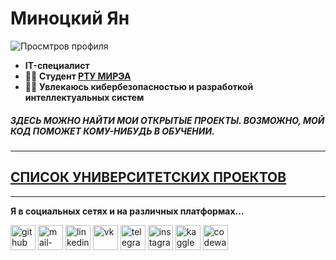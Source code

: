 # Миноцкий Ян 
![Просмтров профиля](https://gpvc.arturio.dev/Yan-Minotskiy)  

* **IT-специалист**  
* 👨‍🎓 **Студент [РТУ МИРЭА](https://www.mirea.ru/)**
* 👨‍💻 **Увлекаюсь кибербезопасностью и разработкой интеллектуальных систем**

##### ЗДЕСЬ МОЖНО НАЙТИ МОИ ОТКРЫТЫЕ ПРОЕКТЫ. ВОЗМОЖНО, МОЙ КОД ПОМОЖЕТ КОМУ-НИБУДЬ В ОБУЧЕНИИ.

---

## [СПИСОК УНИВЕРСИТЕТСКИХ ПРОЕКТОВ](https://github.com/Yan-Minotskiy/Labs)

---

**Я в социальных сетях и на различных платформах...**

[<img src='https://cdn.jsdelivr.net/npm/simple-icons@3.0.1/icons/github.svg' alt='github' height='40'>](https://github.com/Yan-Minotskiy) 
[<img src='https://cdn.jsdelivr.net/npm/simple-icons@3.0.1/icons/mail-dot-ru.svg' alt='mail-dot-ru' height='40'>](mailto:yan.minoskiy@mail.ru)
[<img src='https://cdn.jsdelivr.net/npm/simple-icons@3.0.1/icons/linkedin.svg' alt='linkedin' height='40'>](https://www.linkedin.com/in/https://www.linkedin.cn/in/yan-minotskiy-25a769210//)
[<img src='https://cdn.jsdelivr.net/npm/simple-icons@3.0.1/icons/vk.svg' alt='vk' height='40'>](https://vk.com/yan.minotskiy)
[<img src='https://cdn.jsdelivr.net/npm/simple-icons@3.0.1/icons/telegram.svg' alt='telegram' height='40'>](https://t.me/yan_minotskiy)
[<img src='https://cdn.jsdelivr.net/npm/simple-icons@3.0.1/icons/instagram.svg' alt='instagram' height='40'>](https://www.instagram.com/https://www.instagram.com/yan.minotskiy//)
[<img src='https://cdn.jsdelivr.net/npm/simple-icons@3.0.1/icons/kaggle.svg' alt='kaggle' height='40'>](https://www.kaggle.com/yanminotskiy)
[<img src='https://cdn.jsdelivr.net/npm/simple-icons@3.0.1/icons/codewars.svg' alt='codewars' height='40'>](https://www.codewars.com/users/YanMinotskiy)
